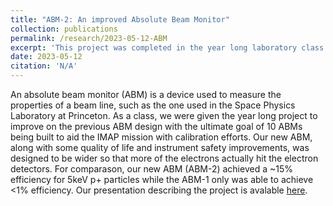 ```yaml
---
title: "ABM-2: An improved Absolute Beam Monitor"
collection: publications
permalink: /research/2023-05-12-ABM
excerpt: 'This project was completed in the year long laboratory class AST250/251'
date: 2023-05-12
citation: 'N/A'
---
```

An absolute beam monitor (ABM) is a device used to measure the properties of a beam line, such as the one used in the Space Physics Laboratory at Princeton.  As a class, we were given the year long project to improve on the previous ABM design with the ultimate goal of 10 ABMs being built to aid the IMAP mission with calibration efforts.  Our new ABM, along with some quality of life and instrument safety improvements, was designed to be wider so that more of the electrons actually hit the electron detectors.  For comparason, our new ABM (ABM-2) achieved a ~15% efficiency for 5keV p+ particles while the ABM-1 only was able to achieve <1% efficiency.  Our presentation describing the project is avalable [here](../files/CDR.pdf).
